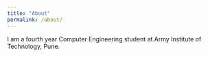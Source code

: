```yaml
---
title: "About"
permalink: /about/
---
```

I am a fourth year Computer Engineering student at Army Institute of Technology, Pune.
